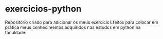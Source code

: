# exercicios-python
Repositório criado para adicionar os meus exercícios feitos para colocar em prática meus conhecimentos adquiridos nos estudos em python na faculdade.
